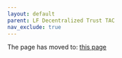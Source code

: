 ```yaml
---
layout: default
parent: LF Decentralized Trust TAC
nav_exclude: true
---
```

<meta http-equiv="refresh" content="0; url=https://toc.hyperledger.org/governing-documents/project-lifecycle.html">
<p>The page has moved to: <a href="https://toc.hyperledger.org/governing-documents/project-lifecycle.html">this page</a></p>
